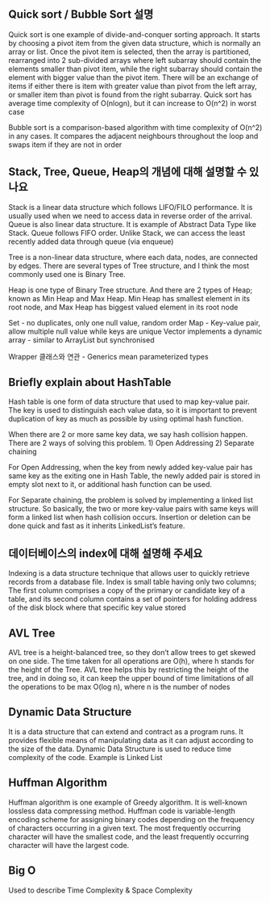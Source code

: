 ## Quick sort / Bubble Sort 설명

Quick sort is one example of divide-and-conquer sorting approach. It starts by choosing a pivot item from the given data structure, which is normally an array or list. Once the pivot item is selected, then the array is partitioned, rearranged into 2 sub-divided arrays where left subarray should contain the elements smaller than pivot item, while the right subarray should contain the element with bigger value than the pivot item. There will be an exchange of items if either there is item with greater value than pivot from the left array, or smaller item than pivot is found from the right subarray. Quick sort has average time complexity of O(nlogn), but it can increase to O(n^2) in worst case

Bubble sort is a comparison-based algorithm with time complexity of O(n^2) in any cases. It compares the adjacent neighbours throughout the loop and swaps item if they are not in order 

## Stack, Tree, Queue, Heap의 개념에 대해 설명할 수 있나요

Stack is a linear data structure which follows LIFO/FILO performance. It is usually used when we need to access data in reverse order of the arrival.
Queue is also linear data structure. It is example of Abstract Data Type like Stack. Queue follows FIFO order. Unlike Stack, we can access the least recently added data through queue (via enqueue)

Tree is a non-linear data structure, where each data, nodes, are connected by edges. There are several types of Tree structure, and I think the most commonly used one is Binary Tree. 

Heap is one type of Binary Tree structure. And there are 2 types of Heap; known as Min Heap and Max Heap. Min Heap has smallest element in its root node, and Max Heap has biggest valued element in its root node

Set - no duplicates, only one null value, random order
Map - Key-value pair, allow multiple null value while keys are unique 
Vector implements a dynamic array - similar to ArrayList but synchronised

Wrapper 클래스와 연관 - Generics mean parameterized types

## Briefly explain about HashTable

Hash table is one form of data structure that used to map key-value pair. The key is used to distinguish each value data, so it is important to prevent duplication of key as much as possible by using optimal hash function.

When there are 2 or more same key data, we say hash collision happen. There are 2 ways of solving this problem. 1) Open Addressing 2) Separate chaining

For Open Addressing, when the key from newly added key-value pair has same key as the exiting one in Hash Table, the newly added pair is stored in empty slot next to it, or additional hash function can be used.

For Separate chaining, the problem is solved by implementing a linked list structure. So basically, the two or more key-value pairs with same keys will form a linked list when hash collision occurs. Insertion or deletion can be done quick and fast as it inherits LinkedList’s feature.


## 데이터베이스의 index에 대해 설명해 주세요

Indexing is a data structure technique that allows user to quickly retrieve records from a database file. Index is small table having only two columns; The first column comprises a copy of the primary or candidate key of a table, and its second column contains a set of pointers for holding address of the disk block where that specific key value stored

## AVL Tree

AVL tree is a height-balanced tree, so they don’t allow trees to get skewed on one side. The time taken for all operations are O(h), where h stands for the height of the Tree. 
AVL tree helps this by restricting the height of the tree, and in doing so, it can keep the upper bound of time limitations of all the operations to be max O(log n), where n is the number of nodes

## Dynamic Data Structure 

It is a data structure that can extend and contract as a program runs. It provides flexible means of manipulating data as it can adjust according to the size of the data. 
Dynamic Data Structure is used to reduce time complexity of the code. 
Example is Linked List

## Huffman Algorithm

Huffman algorithm is one example of Greedy algorithm. It is well-known lossless data compressing method. Huffman code is variable-length encoding scheme for assigning binary codes depending on the frequency of characters occurring in a given text. The most frequently occurring character will have the smallest code, and the least frequently occurring character will have the largest code.

## Big O

Used to describe Time Complexity & Space Complexity